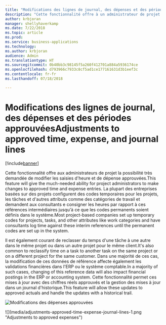 ```yaml
---
title: "Modifications des lignes de journal, des dépenses et des périodes approuvées"
description: "Cette fonctionnalité offre à un administrateur de projet la possibilité très demandée de modifier les saisies d'heures et de dépenses approuvées."
author: krbjoran
manager: shellyhaverkamp
ms.date: 7/22/2018
ms.topic: article
ms.prod: 
ms.service: business-applications
ms.technology: 
ms.author: krbjoran
audience: Admin
ms.translationtype: HT
ms.sourcegitcommit: 0b40bb3c98145f5a260f412701a884a5936174ce
ms.openlocfilehash: d793966c7933c8cf5ad1ce177161631d3b1eef3c
ms.contentlocale: fr-fr
ms.lasthandoff: 07/18/2018

---
```

#  <a name="adjustments-to-approved-time-expense-and-journal-lines"></a><span data-ttu-id="08b3c-103">Modifications des lignes de journal, des dépenses et des périodes approuvées</span><span class="sxs-lookup"><span data-stu-id="08b3c-103">Adjustments to approved time, expense, and journal lines</span></span> 


[!include[banner](../../../../includes/banner.md)]

<span data-ttu-id="08b3c-104">Cette fonctionnalité offre aux administrateurs de projet la possibilité très demandée de modifier les saisies d'heure et de dépense approuvées.</span><span class="sxs-lookup"><span data-stu-id="08b3c-104">This feature will give the much-needed ability for project administrators to make changes to approved time and expense entries.</span></span> <span data-ttu-id="08b3c-105">La plupart des entreprises basées sur des projets configurent des codes temporaires pour les projets, les tâches et d'autres attributs comme des catégories de travail et demandent aux consultants e consigner les heures par rapport à ces références intermédiaires jusqu'à ce que les codes permanents soient définis dans le système.</span><span class="sxs-lookup"><span data-stu-id="08b3c-105">Most project-based companies set up temporary codes for projects, tasks, and other attributes like work categories and have consultants log time against these interim references until the permanent codes are set up in the system.</span></span> 

<span data-ttu-id="08b3c-106">Il est également courant de reclasser du temps d'une tâche à une autre dans le même projet ou dans un autre projet pour le même client.</span><span class="sxs-lookup"><span data-stu-id="08b3c-106">It's also common to reclassify time on a task to another task on the same project or on a different project for the same customer.</span></span> <span data-ttu-id="08b3c-107">Dans une majorité de ces cas, la modification de ces données de référence affecte également les validations financières dans l'ERP ou le système comptable.</span><span class="sxs-lookup"><span data-stu-id="08b3c-107">In a majority of such cases, changing of this reference data will also impact financial postings in the ERP or accounting system.</span></span> <span data-ttu-id="08b3c-108">Cette fonctionnalité permet ces mises à jour avec des chiffres réels approuvés et la gestion des mises à jour dans un journal d'historique.</span><span class="sxs-lookup"><span data-stu-id="08b3c-108">This feature will allow these updates to approved actuals and handle the updates with a historical trail.</span></span>

<span data-ttu-id="08b3c-109">![](media/adjustments-approved-time-expense-journal-lines-1.png "Modifications des dépenses approuvées")
<!-- Picture 2 --></span><span class="sxs-lookup"><span data-stu-id="08b3c-109">![](media/adjustments-approved-time-expense-journal-lines-1.png "Adjustments to approved expenses")
<!-- Picture 2 --></span></span>


